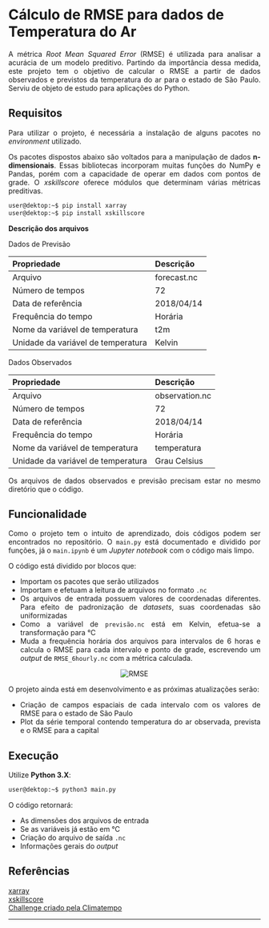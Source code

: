 # Cálculo de RMSE para dados de Temperatura do Ar
<div style="text-align: justify">
A métrica <i>Root Mean Squared Error</i> (RMSE) é utilizada para analisar a acurácia de um modelo preditivo. Partindo da importância dessa medida,
este projeto tem o objetivo de calcular o RMSE a partir de dados observados e previstos da temperatura do ar para o estado de São Paulo. Serviu de
objeto de estudo para aplicações do Python.

## Requisitos
Para utilizar o projeto, é necessária a instalação de alguns pacotes no <i>environment</i> utilizado.

Os pacotes dispostos abaixo são voltados para a manipulação de dados <b>n-dimensionais</b>. Essas bibliotecas incorporam muitas funções do NumPy e Pandas, porém com a capacidade de operar em dados com pontos de grade. O <i>xskillscore</i> oferece módulos que determinam várias métricas preditivas.

```bash
user@dektop:~$ pip install xarray
user@dektop:~$ pip install xskillscore
```

<p style="font-weight:bold">Descrição dos arquivos</p>


Dados de Previsão


| Propriedade                        | Descrição   |
| :--------------------------------- |:------------|
| Arquivo                            | forecast.nc |
| Número de tempos                   | 72          |
| Data de referência                 | 2018/04/14  |
| Frequência do tempo                | Horária     |
| Nome da variável de temperatura    | t2m         |
| Unidade da variável de temperatura | Kelvin      |


Dados Observados

| Propriedade                        | Descrição      |
| :--------------------------------- |:---------------|
| Arquivo                            | observation.nc |
| Número de tempos                   | 72             |
| Data de referência                 | 2018/04/14     |
| Frequência do tempo                | Horária        |
| Nome da variável de temperatura    | temperatura    |
| Unidade da variável de temperatura | Grau Celsius   |

</p>

Os arquivos de dados observados e previsão precisam estar no mesmo diretório que o código.

## Funcionalidade

Como o projeto tem o intuito de aprendizado, dois códigos podem ser encontrados no repositório. O `main.py` está documentado e dividido por funções, já o `main.ipynb` é um <i>Jupyter notebook</i> com o código mais limpo.

O código está dividido por blocos que:
- Importam os pacotes que serão utilizados
- Importam e efetuam a leitura de arquivos no formato `.nc`
- Os arquivos de entrada possuem valores de coordenadas diferentes. Para efeito de padronização de <i>datasets</i>, suas coordenadas são uniformizadas
- Como a variável de `previsão.nc` está em Kelvin, efetua-se a transformação para °C
- Muda a frequência horária dos arquivos para intervalos de 6 horas e calcula o RMSE para cada intervalo e ponto de grade, escrevendo um <i>output</i> de `RMSE_6hourly.nc` com a métrica calculada.

<p style="text-align: center">
    <img src="https://media-exp1.licdn.com/dms/image/C5612AQF8JAeUs7CwCQ/article-inline_image-shrink_1000_1488/0/1543435697122?e=1649289600&v=beta&t=AEoZzW08votOCHB5v12lFAroXSdcBXfcyiCfY3hNfxE" alt="RMSE"/> 
</p>

O projeto ainda está em desenvolvimento e as próximas atualizações serão:
- Criação de campos espaciais de cada intervalo com os valores de RMSE para o estado de São Paulo
- Plot da série temporal contendo temperatura do ar observada, prevista e o RMSE para a capital

## Execução

Utilize <b>Python 3.X</b>:
```bash
user@dektop:~$ python3 main.py
```
O código retornará:
- As dimensões dos arquivos de entrada
- Se as variáveis já estão em °C
- Criação do arquivo de saída `.nc`
- Informações gerais do <i>output</i>

## Referências

[xarray](https://xarray.pydata.org/en/stable/) \
[xskillscore](https://xskillscore.readthedocs.io/en/stable/) \
[Challenge criado pela Climatempo](https://github.com/climatempo/challenge-accepted-python/blob/master/README.md)
___